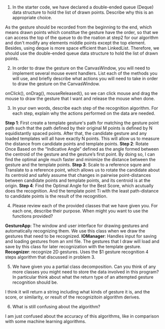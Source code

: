 1. In the starter code, we have declared a double-ended queue (Deque) data structure to hold the list of drawn points. Describe why this is an appropriate choice.

As the gesture should be recorded from the beginning to the end, which means drawn points which constitue the gesture have the order, so that we can access the top of the queue to do the roation at step2 for our algorithm and don't modify any elements middle points except the top element. Besides, using deque is more space efficient than LinkedList. Therefore, we should use the double-ended queue data structure to hold the list of drawn points.

2. In order to draw the gesture on the CanvasWindow, you will need to implement several mouse event handlers. List each of the methods you will use, and briefly describe what actions you will need to take in order to draw the gesture on the CanvasWindow.

onClick(), onDrag(), mouseReleased(), so we can click mouse and drag the mouse to draw the gesture that I want and release the mouse when done.


3. In your own words, describe each step of the recognition algorithm. For each step, explain why the actions performed on the data are needed.

**Step 1**: First create a template gesture's path for matching the gesture point path such that the path defined by their original M points is defined by N equidistantly spaced points. After that, the candidate gesture and any loaded templates will all have exactly N points. This will allow us to measure the distance from candidate points and template points.
**Step 2**: Rotate Once Based on the “Indicative Angle” defined as the angle formed between the centroid of the gesture and the gesture’s first point. By doing so, I can find the optimal angle much faster and minimize the distance between the gesture and the template points.
**Step 3**: Scale to a reference squre and Translate to a reference point, which allows us to rotate the candidate about its centroid and safely assume that changes in pairwise point-distances between candidate points and template points, and its centroid is at the origin.
**Step 4**: Find the Optimal Angle for the Best Score, which acutually does the recognition. And the template point Ti with the least path-distance to candidate points is the result of the recognition. 

4. Please review each of the provided classes that we have given you. For each one, describe their purpose. When might you want to use the functions provided?

**GestureApp**: The window and user interface for drawing gestures and automatically recognizing them. We use this class when we draw the gestures that need to be recognized.
**IOManager**: Handles input for saving and loading gestures from an xml file. The gestures that I draw will load and save by this class for later recognization with the template gesture.
**Recognizer**: recognize 2D gestures. Uses the $1 gesture recognition 4 steps algorithm that discussed in problem 3.

5. We have given you a partial class decomposition. Can you think of any more classes you might need to store the data involved in this program? In particular think about what the return type of an attempted gesture recognition should be.

I think it will return a string including what kinds of gesture it is, and the score, or similarity, or result of the recognizitoin algorithm derives. 

6. What is still confusing about the algorithm?

I am just confused about the accuracy of this algorithms, like in comparison with some machine learning algorithms.
